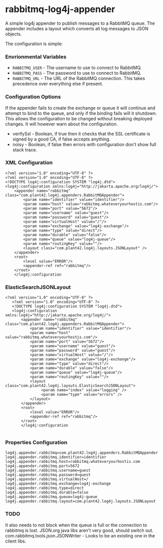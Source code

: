 rabbitmq-log4j-appender
=======================

A simple log4j appender to publish messages to a RabbitMQ queue.  The appender includes a layout which converts all
log messages to JSON objects.

The configuration is simple:

### Envrionmental Variables ###

- `RABBITMQ_USER` - The username to use to connect to RabbitMQ.
- `RABBITMQ_PASS` - The password to use to connect to RabbitMQ.
- `RABBITMQ_URL` - The URL of the RabbitMQ connection. This takes precedence over everything else if present.

### Configuration Options ###

If the appender fails to create the exchange or queue it will continue and attempt to bind to the queue, and only
if the binding fails will it shutdown. This allows the configuration to be changed without breaking deployed changes.
It will however warn about the configuration.

- verifySsl - Boolean, if true then it checks that the SSL certificate is signed by a good CA, if false accepts anything.
- noisy - Boolean, if false then errors with configuration don't show full stack trace.

### XML Configuration ###
<pre><code>&lt;?xml version="1.0" encoding="UTF-8" ?&gt;
&lt;?xml version="1.0" encoding="UTF-8" ?&gt;
&lt;!DOCTYPE log4j:configuration SYSTEM "log4j.dtd"&gt;
&lt;log4j:configuration xmlns:log4j="http://jakarta.apache.org/log4j/"&gt;
    &lt;appender name="rabbitmq" class="com.plant42.log4j.appenders.RabbitMQAppender"&gt;
        &lt;param name="identifier" value="identifier"/&gt;
        &lt;param name="host" value="rabbitmq.whateveryourhostis.com"/&gt;
        &lt;param name="port" value="5672"/&gt;
        &lt;param name="username" value="guest"/&gt;
        &lt;param name="password" value="guest"/&gt;
        &lt;param name="virtualHost" value="/"/&gt;
        &lt;param name="exchange" value="log4j-exchange"/&gt;
        &lt;param name="type" value="direct"/&gt;
        &lt;param name="durable" value="false"/&gt;
        &lt;param name="queue" value="log4j-queue"/&gt;
        &lt;param name="routingKey" value=""/&gt;
        &lt;layout class="com.plant42.log4j.layouts.JSONLayout" /&gt;
    &lt;/appender&gt;
    &lt;root&gt;
        &lt;level value="ERROR"/&gt;
        &lt;appender-ref ref="rabbitmq"/&gt;
    &lt;/root&gt;
    &lt;/log4j:configuration
</code></pre>


### ElasticSearchJSONLayout ###
<pre><code>&lt;?xml version="1.0" encoding="UTF-8" ?&gt;
   &lt;?xml version="1.0" encoding="UTF-8" ?&gt;
   &lt;!DOCTYPE log4j:configuration SYSTEM "log4j.dtd"&gt;
   &lt;log4j:configuration xmlns:log4j="http://jakarta.apache.org/log4j/"&gt;
       &lt;appender name="rabbitmq" class="com.plant42.log4j.appenders.RabbitMQAppender"&gt;
           &lt;param name="identifier" value="identifier"/&gt;
           &lt;param name="host" value="rabbitmq.whateveryourhostis.com"/&gt;
           &lt;param name="port" value="5672"/&gt;
           &lt;param name="username" value="guest"/&gt;
           &lt;param name="password" value="guest"/&gt;
           &lt;param name="virtualHost" value="/"/&gt;
           &lt;param name="exchange" value="log4j-exchange"/&gt;
           &lt;param name="type" value="direct"/&gt;
           &lt;param name="durable" value="false"/&gt;
           &lt;param name="queue" value="log4j-queue"/&gt;
           &lt;param name="routingKey" value=""/&gt;
           &lt;layout class="com.plant42.log4j.layouts.ElasticSearchJSONLayout"&gt;
                &lt;param name="index" value="logging" /&gt;
                &lt;param name="type" value="errors" /&gt;
           &lt;/layout&gt;
       &lt;/appender&gt;
       &lt;root&gt;
           &lt;level value="ERROR"/&gt;
           &lt;appender-ref ref="rabbitmq"/&gt;
       &lt;/root&gt;
       &lt;/log4j:configuration
   </code></pre>


### Properties Configuration ###
<pre><code>log4j.appender.rabbitmq=com.plant42.log4j.appenders.RabbitMQAppender
log4j.appender.rabbitmq.identifier=identifier
log4j.appender.rabbitmq.host=rabbitmq.whateveryourhostis.com
log4j.appender.rabbitmq.port=5672
log4j.appender.rabbitmq.username=guest
log4j.appender.rabbitmq.password=guest
log4j.appender.rabbitmq.virtualHost=/
log4j.appender.rabbitmq.exchange=log4j-exchange
log4j.appender.rabbitmq.type=direct
log4j.appender.rabbitmq.durable=false
log4j.appender.rabbitmq.queue=log4j-queue
log4j.appender.rabbitmq.layout=com.plant42.log4j.layouts.JSONLayout
</code></pre>



### TODO 
It also needs to not block when the queue is full or the connection to rabbitmq is lost.
JSON.org java libs aren't very good, should switch out.
com.rabbitmq.tools.json.JSONWriter - Looks to be an existing one in the client libs.

